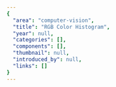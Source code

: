 ```yaml
---
{
  "area": "computer-vision",
  "title": "RGB Color Histogram",
  "year": null,
  "categories": [],
  "components": [],
  "thumbnail": null,
  "introduced_by": null,
  "links": []
}
---
```

